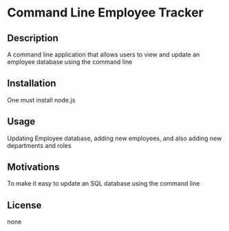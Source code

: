 # Command Line Employee Tracker

## Description

A command line application that allows users to view and update an employee database using the command line

## Installation

One must install node.js 

## Usage

Updating Employee database, adding new employees, and also adding new departments and roles

## Motivations

To make it easy to update an SQL database using the command line

## License

none